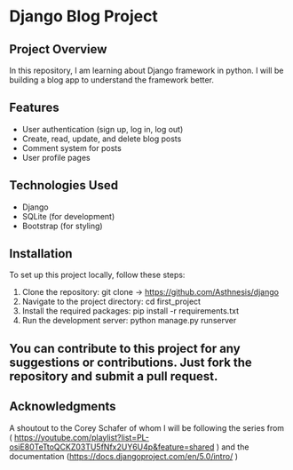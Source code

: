 # Django Blog Project

## Project Overview
In this repository, I am learning about Django framework in python. I will be building a blog app to understand the framework better.
## Features
- User authentication (sign up, log in, log out)
- Create, read, update, and delete blog posts
- Comment system for posts
- User profile pages

## Technologies Used
- Django
- SQLite (for development)
- Bootstrap (for styling)

## Installation
To set up this project locally, follow these steps:
1. Clone the repository: git clone -> https://github.com/Asthnesis/django
2. Navigate to the project directory: cd first_project
3. Install the required packages: pip install -r requirements.txt
4. Run the development server: python manage.py runserver

## You can contribute to this project for any suggestions or contributions. Just fork the repository and submit a pull request.


## Acknowledgments
A shoutout to the Corey Schafer of whom I will be following the series from ( https://youtube.com/playlist?list=PL-osiE80TeTtoQCKZ03TU5fNfx2UY6U4p&feature=shared ) and the documentation (https://docs.djangoproject.com/en/5.0/intro/ )
